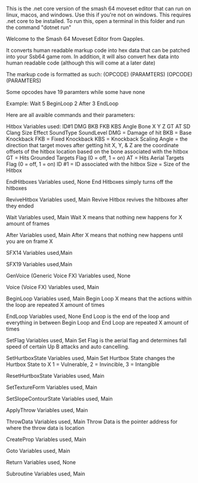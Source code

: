 This is the .net core version of the smash 64 moveset editor that can run on linux, macos, and windows. Use this if you're not on windows. This requires .net core to be installed. To run this, open a terminal in this folder and run the command "dotnet run"


Welcome to the Smash 64 Moveset Editor from Qapples.

It converts human readable markup code into hex data that can be patched into your Ssb64 game rom. In addition, it will also convert hex data into human readable code (although this will come at a later date)

The markup code is formatted as such:
(OPCODE) (PARAMTERS)
(OPCODE) (PARAMTERS)

Some opcodes have 19 paramters while some have none

Example:
Wait 5
BeginLoop 2
After 3
EndLoop

Here are all avaible commands and their parameters:

Hitbox 
Variables used: ID#1 DMG BKB FKB KBS Angle Bone X Y Z GT AT SD Clang Size Effect SoundType SoundLevel
DMG = Damage of hit
BKB = Base Knockback
FKB = Fixed Knockback
KBS = Knockback Scaling
Angle = the direction that target moves after getting hit
X, Y, & Z are the coordinate offsets of the hitbox location
based on the bone associated with the hitbox
GT = Hits Grounded Targets Flag (0 = off, 1 = on)
AT = Hits Aerial Targets Flag (0 = off, 1 = on)
ID #1 = ID associated with the hitbox
Size = Size of the Hitbox


EndHitboxes
Variables used, None
End Hitboxes simply turns off the hitboxes

ReviveHitbox
Variables used, Main
Revive Hitbox revives the hitboxes after they ended


Wait
Variables used, Main
Wait X means that nothing new happens for X amount of frames


After
Variables used, Main
After X means that nothing new happens until you are on frame X


SFX14
Variables used,Main

SFX19
Variables used,Main

GenVoice (Generic Voice FX)
Variables used, None

Voice (Voice FX)
Variables used, Main

BeginLoop
Variables used, Main
Begin Loop X means that the actions within the loop are
repeated X amount of times


EndLoop
Variables used, None
End Loop is the end of the loop and everything in between
Begin Loop and End Loop are repeated X amount of times


SetFlag
Variables used, Main
Set Flag is the aerial flag and determines fall speed of
certain Up B attacks and auto cancelling.

SetHurtboxState
Variables used, Main
Set Hurtbox State changes the Hurtbox State to X
1 = Vulnerable, 2 = Invincible, 3 = Intangible


ResetHurtboxState
Variables used, Main

SetTextureForm
Variables used, Main

SetSlopeContourState
Variables used, Main

ApplyThrow
Variables used, Main

ThrowData
Variables used, Main
Throw Data is the pointer address for where the throw data is location

CreateProp
Variables used, Main

Goto
Variables used, Main
 
Return
Variables used, None
 
Subroutine
Variables used, Main
